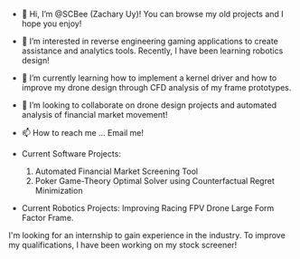 - 👋 Hi, I’m @SCBee (Zachary Uy)! You can browse my old projects and I hope you enjoy!

- 👀 I’m interested in reverse engineering gaming applications to create assistance and analytics tools. Recently, I have been learning robotics design!
- 🌱 I’m currently learning how to implement a kernel driver and how to improve my drone design through CFD analysis of my frame prototypes.
- 💞️ I’m looking to collaborate on drone design projects and automated analysis of financial market movement!

- 📫 How to reach me ... Email me!

- Current Software Projects:
    1) Automated Financial Market Screening Tool
    2) Poker Game-Theory Optimal Solver using Counterfactual Regret Minimization

- Current Robotics Projects: Improving Racing FPV Drone Large Form Factor Frame.

I'm looking for an internship to gain experience in the industry. To improve my qualifications, I have been working on my stock screener!

<!---
SCBee/SCBee is a ✨ special ✨ repository because its `README.md` (this file) appears on your GitHub profile.
You can click the Preview link to take a look at your changes.
--->
